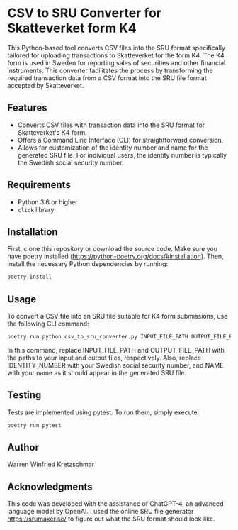 # CSV to SRU Converter for Skatteverket form K4

This Python-based tool converts CSV files into the SRU format specifically tailored for uploading transactions to Skatteverket for the form K4. The K4 form is used in Sweden for reporting sales of securities and other financial instruments. This converter facilitates the process by transforming the required transaction data from a CSV format into the SRU file format accepted by Skatteverket.

## Features

- Converts CSV files with transaction data into the SRU format for Skatteverket's K4 form.
- Offers a Command Line Interface (CLI) for straightforward conversion.
- Allows for customization of the identity number and name for the generated SRU file. For individual users, the identity number is typically the Swedish social security number.

## Requirements

- Python 3.6 or higher
- `click` library

## Installation

First, clone this repository or download the source code. Make sure you have poetry installed (https://python-poetry.org/docs/#installation). Then, install the necessary Python dependencies by running:

```bash
poetry install
```

## Usage

To convert a CSV file into an SRU file suitable for K4 form submissions, use the following CLI command:

```bash
poetry run python csv_to_sru_converter.py INPUT_FILE_PATH OUTPUT_FILE_PATH --identity "IDENTITY_NUMBER" --name "NAME"
```

In this command, replace INPUT_FILE_PATH and OUTPUT_FILE_PATH with the paths to your input and output files, respectively. Also, replace IDENTITY_NUMBER with your Swedish social security number, and NAME with your name as it should appear in the generated SRU file.

## Testing

Tests are implemented using pytest. To run them, simply execute:

```bash
poetry run pytest
```

## Author

Warren Winfried Kretzschmar

## Acknowledgments

This code was developed with the assistance of ChatGPT-4, an advanced language model by OpenAI.
I used the online SRU file generator https://srumaker.se/ to figure out what the SRU format should look like.
